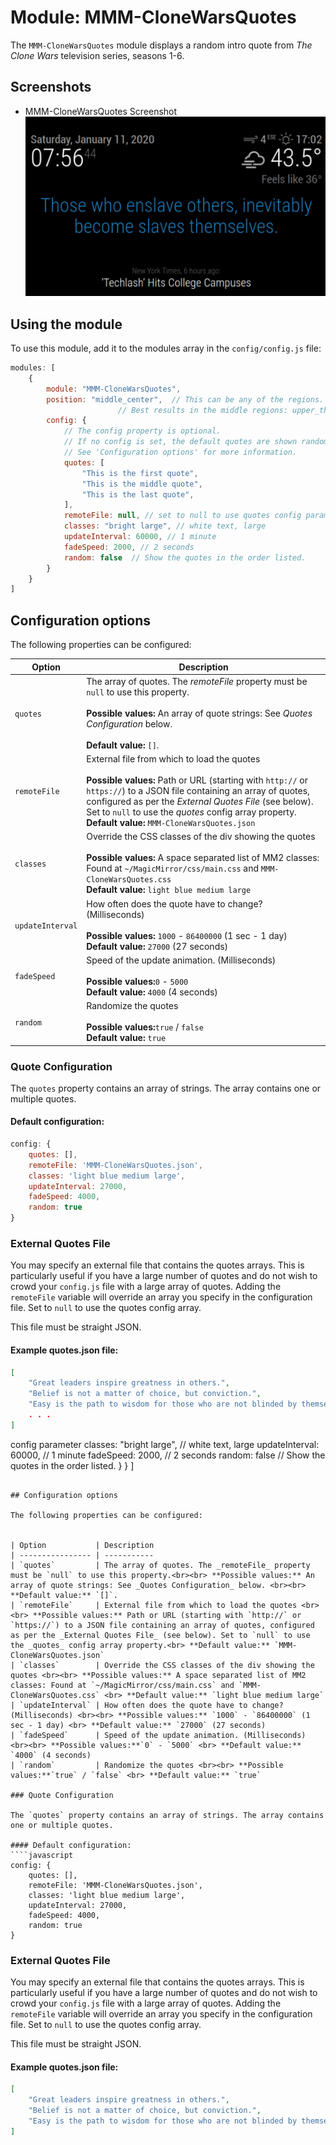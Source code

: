 # Module: MMM-CloneWarsQuotes
The `MMM-CloneWarsQuotes` module displays a random intro quote from _The Clone Wars_ television series, seasons 1-6.

## Screenshots
- MMM-CloneWarsQuotes Screenshot
![Quotes Screenshot](screenshot.png)

## Using the module

To use this module, add it to the modules array in the `config/config.js` file:
````javascript
modules: [
	{
		module: "MMM-CloneWarsQuotes",
		position: "middle_center",	// This can be any of the regions.
						// Best results in the middle regions: upper_third, middle_center, or lower_third
		config: {
			// The config property is optional.
			// If no config is set, the default quotes are shown randomly.
			// See 'Configuration options' for more information.
			quotes: [
				"This is the first quote",
				"This is the middle quote",
				"This is the last quote",
			],
			remoteFile: null, // set to null to use quotes config parameter
			classes: "bright large", // white text, large
			updateInterval: 60000, // 1 minute
			fadeSpeed: 2000, // 2 seconds
			random: false  // Show the quotes in the order listed.
		}
	}
]
````

## Configuration options

The following properties can be configured:


| Option           | Description
| ---------------- | -----------
| `quotes`		   | The array of quotes. The _remoteFile_ property must be `null` to use this property.<br><br> **Possible values:** An array of quote strings: See _Quotes Configuration_ below. <br><br> **Default value:** `[]`.
| `remoteFile`     | External file from which to load the quotes <br><br> **Possible values:** Path or URL (starting with `http://` or `https://`) to a JSON file containing an array of quotes, configured as per the _External Quotes File_ (see below). Set to `null` to use the _quotes_ config array property.<br> **Default value:** `MMM-CloneWarsQuotes.json`
| `classes`        | Override the CSS classes of the div showing the quotes <br><br> **Possible values:** A space separated list of MM2 classes: Found at `~/MagicMirror/css/main.css` and `MMM-CloneWarsQuotes.css` <br> **Default value:** `light blue medium large`
| `updateInterval` | How often does the quote have to change? (Milliseconds) <br><br> **Possible values:** `1000` - `86400000` (1 sec - 1 day) <br> **Default value:** `27000` (27 seconds)
| `fadeSpeed`      | Speed of the update animation. (Milliseconds) <br><br> **Possible values:**`0` - `5000` <br> **Default value:** `4000` (4 seconds)
| `random`         | Randomize the quotes <br><br> **Possible values:**`true` / `false` <br> **Default value:** `true`

### Quote Configuration

The `quotes` property contains an array of strings. The array contains one or multiple quotes.

#### Default configuration:
````javascript
config: {
	quotes: [],
	remoteFile: 'MMM-CloneWarsQuotes.json',
	classes: 'light blue medium large',
	updateInterval: 27000,
	fadeSpeed: 4000,
	random: true
}
````


### External Quotes File
You may specify an external file that contains the quotes arrays. This is particularly useful if you have a large number of quotes and do not wish to crowd your `config.js` file with a large array of quotes. Adding the `remoteFile` variable will override an array you specify in the configuration file. Set to `null` to use the quotes config array.

This file must be straight JSON.
#### Example quotes.json file:
````json
[
	"Great leaders inspire greatness in others.",
	"Belief is not a matter of choice, but conviction.",
	"Easy is the path to wisdom for those who are not blinded by themselves.",
	. . .
]
````

config parameter
			classes: "bright large", // white text, large
			updateInterval: 60000, // 1 minute
			fadeSpeed: 2000, // 2 seconds
			random: false  // Show the quotes in the order listed.
		}
	}
]
````

## Configuration options

The following properties can be configured:


| Option           | Description
| ---------------- | -----------
| `quotes`		   | The array of quotes. The _remoteFile_ property must be `null` to use this property.<br><br> **Possible values:** An array of quote strings: See _Quotes Configuration_ below. <br><br> **Default value:** `[]`.
| `remoteFile`     | External file from which to load the quotes <br><br> **Possible values:** Path or URL (starting with `http://` or `https://`) to a JSON file containing an array of quotes, configured as per the _External Quotes File_ (see below). Set to `null` to use the _quotes_ config array property.<br> **Default value:** `MMM-CloneWarsQuotes.json`
| `classes`        | Override the CSS classes of the div showing the quotes <br><br> **Possible values:** A space separated list of MM2 classes: Found at `~/MagicMirror/css/main.css` and `MMM-CloneWarsQuotes.css` <br> **Default value:** `light blue medium large`
| `updateInterval` | How often does the quote have to change? (Milliseconds) <br><br> **Possible values:** `1000` - `86400000` (1 sec - 1 day) <br> **Default value:** `27000` (27 seconds)
| `fadeSpeed`      | Speed of the update animation. (Milliseconds) <br><br> **Possible values:**`0` - `5000` <br> **Default value:** `4000` (4 seconds)
| `random`         | Randomize the quotes <br><br> **Possible values:**`true` / `false` <br> **Default value:** `true`

### Quote Configuration

The `quotes` property contains an array of strings. The array contains one or multiple quotes.

#### Default configuration:
````javascript
config: {
	quotes: [],
	remoteFile: 'MMM-CloneWarsQuotes.json',
	classes: 'light blue medium large',
	updateInterval: 27000,
	fadeSpeed: 4000,
	random: true
}
````


### External Quotes File
You may specify an external file that contains the quotes arrays. This is particularly useful if you have a large number of quotes and do not wish to crowd your `config.js` file with a large array of quotes. Adding the `remoteFile` variable will override an array you specify in the configuration file. Set to `null` to use the quotes config array.

This file must be straight JSON.
#### Example quotes.json file:
````json
[
	"Great leaders inspire greatness in others.",
	"Belief is not a matter of choice, but conviction.",
	"Easy is the path to wisdom for those who are not blinded by themselves."
]
````

